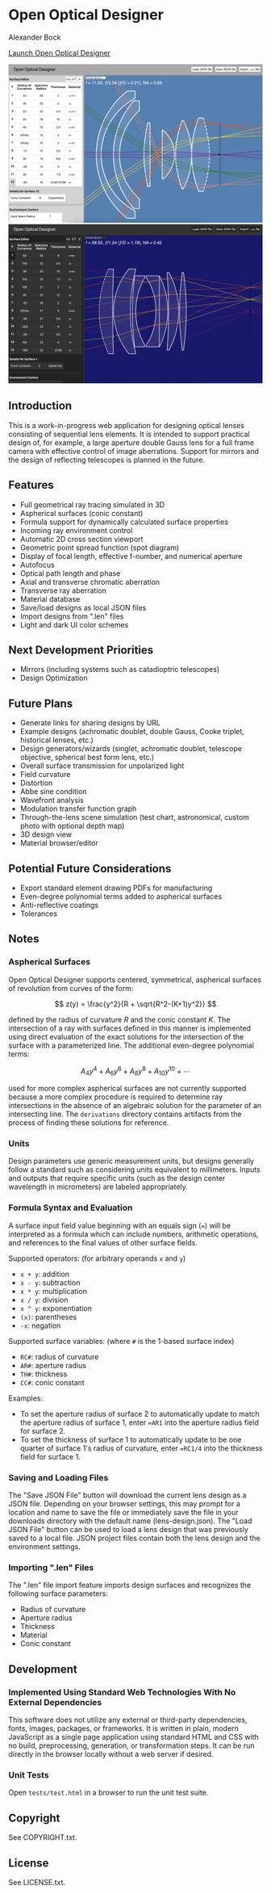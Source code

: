 # Open Optical Designer

Alexander Bock

[Launch Open Optical Designer](https://alexbock.github.io/open-optical-designer/)

![Open Optical Designer Screenshot 2](screenshots/screenshot2.png)
![Open Optical Designer Screenshot 1](screenshots/screenshot1.png)

## Introduction

This is a work-in-progress web application for
designing optical lenses consisting of sequential lens elements.
It is intended to support practical design of, for
example, a large aperture double Gauss lens for a full frame camera with
effective control of image aberrations. Support for mirrors
and the design of reflecting telescopes is planned in the future.

## Features

* Full geometrical ray tracing simulated in 3D
* Aspherical surfaces (conic constant)
* Formula support for dynamically calculated surface properties
* Incoming ray environment control
* Automatic 2D cross section viewport
* Geometric point spread function (spot diagram)
* Display of focal length, effective f-number, and numerical aperture
* Autofocus
* Optical path length and phase
* Axial and transverse chromatic aberration
* Transverse ray aberration
* Material database
* Save/load designs as local JSON files
* Import designs from ".len" files
* Light and dark UI color schemes

## Next Development Priorities

* Mirrors (including systems such as catadioptric telescopes)
* Design Optimization

## Future Plans

* Generate links for sharing designs by URL
* Example designs (achromatic doublet, double Gauss, Cooke triplet, historical lenses, etc.)
* Design generators/wizards (singlet, achromatic doublet, telescope objective, spherical best form lens, etc.)
* Overall surface transmission for unpolarized light
* Field curvature
* Distortion
* Abbe sine condition
* Wavefront analysis
* Modulation transfer function graph
* Through-the-lens scene simulation (test chart, astronomical, custom photo with optional depth map)
* 3D design view
* Material browser/editor

## Potential Future Considerations

* Export standard element drawing PDFs for manufacturing
* Even-degree polynomial terms added to aspherical surfaces
* Anti-reflective coatings
* Tolerances

## Notes

### Aspherical Surfaces

Open Optical Designer supports centered, symmetrical, aspherical surfaces of revolution from curves of the form:

$$ z(y) = \frac{y^2}{R + \sqrt{R^2-(K+1)y^2}} $$

defined by the radius of curvature $R$ and the conic constant $K$. The intersection of a ray with
surfaces defined in this manner is implemented using direct evaluation of the exact solutions for
the intersection of the surface with a parameterized line. The additional even-degree polynomial terms:

$$ {A_4}y^4 + {A_6}y^6  + {A_8}y^8 + {A_{10}}y^{10} + \cdots{} $$

 used for more complex aspherical surfaces are
not currently supported because a more complex procedure is required to determine ray intersections in
the absence of an algebraic solution for the parameter of an intersecting line. The `derivations`
directory contains artifacts from the process of finding these solutions for reference.

### Units

Design parameters use generic measurement units, but designs generally
follow a standard such as considering units equivalent to millimeters. Inputs
and outputs that require specific units (such as the design center wavelength
in micrometers) are labeled appropriately.

### Formula Syntax and Evaluation

A surface input field value beginning with an equals sign (`=`) will be interpreted
as a formula which can include numbers, arithmetic operations, and references to
the final values of other surface fields.

Supported operators: (for arbitrary operands `x` and `y`)

* `x + y`: addition
* `x - y`: subtraction
* `x * y`: multiplication
* `x / y`: division
* `x ^ y`: exponentiation
* `(x)`: parentheses
* `-x`: negation

Supported surface variables: (where `#` is the 1-based surface index)

* `RC#`: radius of curvature
* `AR#`: aperture radius
* `TH#`: thickness
* `CC#`: conic constant

Examples:

* To set the aperture radius of surface 2 to automatically update to match the aperture radius of surface 1, enter `=AR1` into the aperture radius field for surface 2.
* To set the thickness of surface 1 to automatically update to be one quarter of surface 1's radius of curvature, enter `=RC1/4` into the thickness field for surface 1.

### Saving and Loading Files

The "Save JSON File" button will download the current lens design as a JSON file.
Depending on your browser settings, this may prompt for a location and name to save
the file or immediately save the file in your downloads directory with the default name (lens-design.json).
The "Load JSON File" button can be used to load a lens design that was previously saved
to a local file. JSON project files contain both the lens design and the environment settings.

### Importing ".len" Files

The ".len" file import feature imports design surfaces and recognizes the following
surface parameters:

* Radius of curvature
* Aperture radius
* Thickness
* Material
* Conic constant

## Development

### Implemented Using Standard Web Technologies With No External Dependencies

This software does not utilize any external or third-party dependencies,
fonts, images, packages, or frameworks.
It is written in plain, modern JavaScript as a single page application
using standard HTML and CSS with no build, preprocessing, generation, or
transformation steps. It can be run directly in the browser locally
without a web server if desired.

### Unit Tests

Open `tests/test.html` in a browser to run the unit test suite.

## Copyright

See COPYRIGHT.txt.

## License

See LICENSE.txt.
